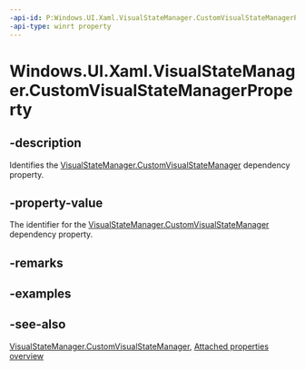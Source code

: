 ```yaml
---
-api-id: P:Windows.UI.Xaml.VisualStateManager.CustomVisualStateManagerProperty
-api-type: winrt property
---
```


<!-- Property syntax
public Windows.UI.Xaml.DependencyProperty CustomVisualStateManagerProperty { get; }
-->

# Windows.UI.Xaml.VisualStateManager.CustomVisualStateManagerProperty

## -description

Identifies the [VisualStateManager.CustomVisualStateManager](visualstatemanager_customvisualstatemanager.md) dependency property.



## -property-value

The identifier for the [VisualStateManager.CustomVisualStateManager](visualstatemanager_customvisualstatemanager.md) dependency property.

## -remarks

## -examples

## -see-also

[VisualStateManager.CustomVisualStateManager](visualstatemanager_customvisualstatemanager.md), [Attached properties overview](/windows/uwp/xaml-platform/attached-properties-overview)
